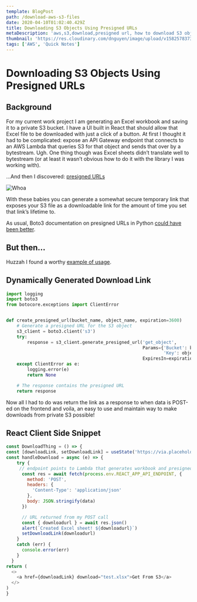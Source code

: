 ```yaml
---
template: BlogPost
path: /download-aws-s3-files
date: 2020-04-10T01:02:40.429Z
title: Downloading S3 Objects Using Presigned URLs
metaDescription: 'aws,s3,download,presigned url, how to download S3 object, AWS S3 download'
thumbnail: 'https://res.cloudinary.com/dnguyen/image/upload/v1582578373/blog/cloud_lorempixel_1056_p3osjj.jpg'
tags: ['AWS', 'Quick Notes']
---
```

# Downloading S3 Objects Using Presigned URLs

## Background

For my current work project I am generating an Excel workbook and saving it to a private S3 bucket. I have a UI built in React that should allow that Excel file to be downloaded with just a click of a button. At first I thought it had to be complicated: expose an API Gateway endpoint that connects to an AWS Lambda that queries S3 for that object and sends that over by a bytestream. Ugh. One thing though was Excel sheets didn’t translate well to bytestream (or at least it wasn’t obvious how to do it with the library I was working with).

…And then I discovered:
[presigned URLs](https://docs.aws.amazon.com/AmazonS3/latest/dev/ShareObjectPreSignedURL.html)

![Whoa](https://media.giphy.com/media/PoBDmG9EUpPhu/giphy.gif)

With these babies you can generate a somewhat secure temporary link that exposes your S3 file as a downloadable link for the amount of time you set that link’s lifetime to.

As usual, Boto3 documentation on presigned URLs in Python [could have been better](https://boto3.amazonaws.com/v1/documentation/api/latest/reference/services/s3.html#S3.Client.generate_presigned_url).

## But then... 
Huzzah I found a worthy [example of usage](https://boto3.amazonaws.com/v1/documentation/api/latest/guide/s3-presigned-urls.html).

## Dynamically Generated Download Link

```python
import logging
import boto3
from botocore.exceptions import ClientError


def create_presigned_url(bucket_name, object_name, expiration=3600)
    # Generate a presigned URL for the S3 object
    s3_client = boto3.client('s3')
    try:
        response = s3_client.generate_presigned_url('get_object',
                                                    Params={'Bucket': bucket_name,
                                                            'Key': object_name},
                                                    ExpiresIn=expiration)
    except ClientError as e:
        logging.error(e)
        return None

    # The response contains the presigned URL
    return response
```

Now all I had to do was return the link as a response to when data is POST-ed on the frontend and voila, an easy to use and maintain way to make downloads from private S3 possible!

## React Client Side Snippet

```js
const DownloadThing = () => {
const [downloadLink, setDownloadLink] = useState('https://via.placeholder.com/150')
const handleDownload = async (e) => {
    try {
     // endpoint points to Lambda that generates workbook and presigned URL
      const res = await fetch(process.env.REACT_APP_API_ENDPOINT, {
        method: 'POST',
        headers: {
          'Content-Type': 'application/json'
        },
        body: JSON.stringify(data)
      })

      // URL returned from my POST call
      const { downloadurl } = await res.json()
      alert(`Created Excel sheet! ${downloadurl}`)
      setDownloadLink(downloadurl)
    }
    catch (err) {
      console.error(err)
    }
  }
return (
  <>
    <a href={downloadLink} download="test.xlsx">Get From S3</a>
  </>
)
} 
```
